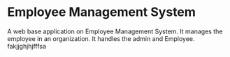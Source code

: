 # Employee Management System
A web base application on Employee Management System. It manages the employee in an organization. It handles the admin and Employee. fakjjghjhjfffsa
